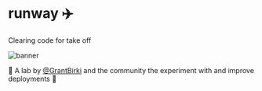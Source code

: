 # runway ✈️

Clearing code for take off

![banner](https://github.com/runwayapp/.github/assets/23362539/98a6caec-c894-42c8-9db7-3d6908afa031)

🧪 A lab by [@GrantBirki](https://github.com/GrantBirki) and the community the experiment with and improve deployments 🚀
